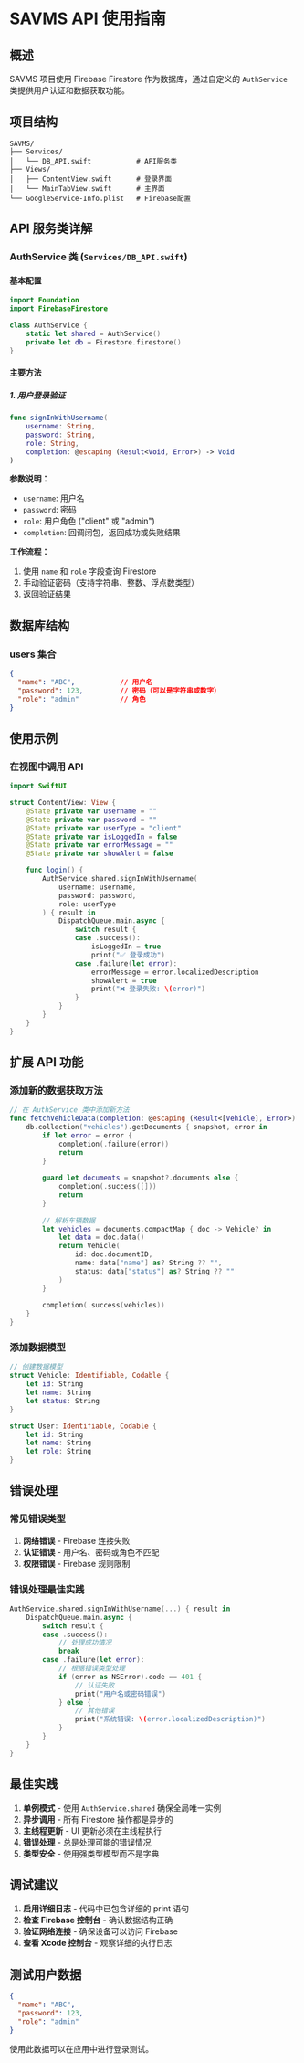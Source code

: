 # SAVMS API 使用指南

## 概述

SAVMS 项目使用 Firebase Firestore 作为数据库，通过自定义的 `AuthService` 类提供用户认证和数据获取功能。

## 项目结构

```
SAVMS/
├── Services/
│   └── DB_API.swift           # API服务类
├── Views/
│   ├── ContentView.swift      # 登录界面
│   └── MainTabView.swift      # 主界面
└── GoogleService-Info.plist   # Firebase配置
```

## API 服务类详解

### AuthService 类 (`Services/DB_API.swift`)

#### 基本配置
```swift
import Foundation
import FirebaseFirestore

class AuthService {
    static let shared = AuthService()
    private let db = Firestore.firestore()
}
```

#### 主要方法

##### 1. 用户登录验证
```swift
func signInWithUsername(
    username: String, 
    password: String, 
    role: String, 
    completion: @escaping (Result<Void, Error>) -> Void
)
```

**参数说明：**
- `username`: 用户名
- `password`: 密码  
- `role`: 用户角色 ("client" 或 "admin")
- `completion`: 回调闭包，返回成功或失败结果

**工作流程：**
1. 使用 `name` 和 `role` 字段查询 Firestore
2. 手动验证密码（支持字符串、整数、浮点数类型）
3. 返回验证结果

## 数据库结构

### users 集合
```json
{
  "name": "ABC",           // 用户名
  "password": 123,         // 密码（可以是字符串或数字）
  "role": "admin"          // 角色
}
```

## 使用示例

### 在视图中调用 API

```swift
import SwiftUI

struct ContentView: View {
    @State private var username = ""
    @State private var password = ""
    @State private var userType = "client"
    @State private var isLoggedIn = false
    @State private var errorMessage = ""
    @State private var showAlert = false

    func login() {
        AuthService.shared.signInWithUsername(
            username: username,
            password: password,
            role: userType
        ) { result in
            DispatchQueue.main.async {
                switch result {
                case .success():
                    isLoggedIn = true
                    print("✅ 登录成功")
                case .failure(let error):
                    errorMessage = error.localizedDescription
                    showAlert = true
                    print("❌ 登录失败: \(error)")
                }
            }
        }
    }
}
```

## 扩展 API 功能

### 添加新的数据获取方法

```swift
// 在 AuthService 类中添加新方法
func fetchVehicleData(completion: @escaping (Result<[Vehicle], Error>) -> Void) {
    db.collection("vehicles").getDocuments { snapshot, error in
        if let error = error {
            completion(.failure(error))
            return
        }
        
        guard let documents = snapshot?.documents else {
            completion(.success([]))
            return
        }
        
        // 解析车辆数据
        let vehicles = documents.compactMap { doc -> Vehicle? in
            let data = doc.data()
            return Vehicle(
                id: doc.documentID,
                name: data["name"] as? String ?? "",
                status: data["status"] as? String ?? ""
            )
        }
        
        completion(.success(vehicles))
    }
}
```

### 添加数据模型

```swift
// 创建数据模型
struct Vehicle: Identifiable, Codable {
    let id: String
    let name: String
    let status: String
}

struct User: Identifiable, Codable {
    let id: String
    let name: String
    let role: String
}
```

## 错误处理

### 常见错误类型

1. **网络错误** - Firebase 连接失败
2. **认证错误** - 用户名、密码或角色不匹配  
3. **权限错误** - Firebase 规则限制

### 错误处理最佳实践

```swift
AuthService.shared.signInWithUsername(...) { result in
    DispatchQueue.main.async {
        switch result {
        case .success():
            // 处理成功情况
            break
        case .failure(let error):
            // 根据错误类型处理
            if (error as NSError).code == 401 {
                // 认证失败
                print("用户名或密码错误")
            } else {
                // 其他错误
                print("系统错误: \(error.localizedDescription)")
            }
        }
    }
}
```

## 最佳实践

1. **单例模式** - 使用 `AuthService.shared` 确保全局唯一实例
2. **异步调用** - 所有 Firestore 操作都是异步的
3. **主线程更新** - UI 更新必须在主线程执行
4. **错误处理** - 总是处理可能的错误情况
5. **类型安全** - 使用强类型模型而不是字典

## 调试建议

1. **启用详细日志** - 代码中已包含详细的 print 语句
2. **检查 Firebase 控制台** - 确认数据结构正确
3. **验证网络连接** - 确保设备可以访问 Firebase
4. **查看 Xcode 控制台** - 观察详细的执行日志

## 测试用户数据

```json
{
  "name": "ABC",
  "password": 123,
  "role": "admin"
}
```

使用此数据可以在应用中进行登录测试。